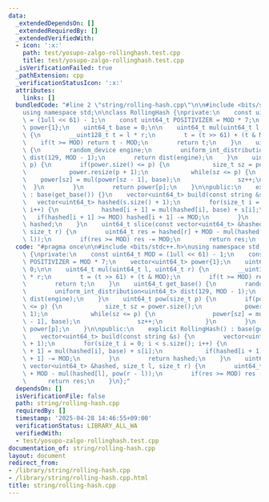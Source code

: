 ```yaml
---
data:
  _extendedDependsOn: []
  _extendedRequiredBy: []
  _extendedVerifiedWith:
  - icon: ':x:'
    path: test/yosupo-zalgo-rollinghash.test.cpp
    title: test/yosupo-zalgo-rollinghash.test.cpp
  _isVerificationFailed: true
  _pathExtension: cpp
  _verificationStatusIcon: ':x:'
  attributes:
    links: []
  bundledCode: "#line 2 \"string/rolling-hash.cpp\"\n\n#include <bits/stdc++.h>\n\
    using namespace std;\n\nclass RollingHash {\nprivate:\n    const uint64_t MOD\
    \ = (1ull << 61) - 1;\n    const uint64_t POSITIVIZER = MOD * 7;\n    vector<uint64_t>\
    \ power{1};\n    uint64_t base = 0;\n\n    uint64_t mul(uint64_t l, uint64_t r)\
    \ {\n        __uint128_t t = l * r;\n        t = (t >> 61) + (t & MOD);\n    \
    \    if(t >= MOD) return t - MOD;\n        return t;\n    }\n    uint64_t get_base()\
    \ {\n        random_device engine;\n        uniform_int_distribution<uint64_t>\
    \ dist(129, MOD - 1);\n        return dist(engine);\n    }\n    uint64_t pow(size_t\
    \ p) {\n        if(power.size() <= p) {\n            size_t sz = power.size();\n\
    \            power.resize(p + 1);\n            while(sz <= p) {\n            \
    \    power[sz] = mul(power[sz - 1], base);\n                sz++;\n          \
    \  }\n        }\n        return power[p];\n    }\n\npublic:\n    explicit RollingHash()\
    \ : base(get_base()) {}\n    vector<uint64_t> build(const string &s) {\n     \
    \   vector<uint64_t> hashed(s.size() + 1);\n        for(size_t i = 0; i < s.size();\
    \ i++) {\n            hashed[i + 1] = mul(hashed[i], base) + s[i];\n         \
    \   if(hashed[i + 1] >= MOD) hashed[i + 1] -= MOD;\n        }\n        return\
    \ hashed;\n    }\n    uint64_t slice(const vector<uint64_t> &hashed, size_t l,\
    \ size_t r) {\n        uint64_t res = hashed[r] + MOD - mul(hashed[l], pow(r -\
    \ l));\n        if(res >= MOD) res -= MOD;\n        return res;\n    }\n};\n"
  code: "#pragma once\n\n#include <bits/stdc++.h>\nusing namespace std;\n\nclass RollingHash\
    \ {\nprivate:\n    const uint64_t MOD = (1ull << 61) - 1;\n    const uint64_t\
    \ POSITIVIZER = MOD * 7;\n    vector<uint64_t> power{1};\n    uint64_t base =\
    \ 0;\n\n    uint64_t mul(uint64_t l, uint64_t r) {\n        __uint128_t t = l\
    \ * r;\n        t = (t >> 61) + (t & MOD);\n        if(t >= MOD) return t - MOD;\n\
    \        return t;\n    }\n    uint64_t get_base() {\n        random_device engine;\n\
    \        uniform_int_distribution<uint64_t> dist(129, MOD - 1);\n        return\
    \ dist(engine);\n    }\n    uint64_t pow(size_t p) {\n        if(power.size()\
    \ <= p) {\n            size_t sz = power.size();\n            power.resize(p +\
    \ 1);\n            while(sz <= p) {\n                power[sz] = mul(power[sz\
    \ - 1], base);\n                sz++;\n            }\n        }\n        return\
    \ power[p];\n    }\n\npublic:\n    explicit RollingHash() : base(get_base()) {}\n\
    \    vector<uint64_t> build(const string &s) {\n        vector<uint64_t> hashed(s.size()\
    \ + 1);\n        for(size_t i = 0; i < s.size(); i++) {\n            hashed[i\
    \ + 1] = mul(hashed[i], base) + s[i];\n            if(hashed[i + 1] >= MOD) hashed[i\
    \ + 1] -= MOD;\n        }\n        return hashed;\n    }\n    uint64_t slice(const\
    \ vector<uint64_t> &hashed, size_t l, size_t r) {\n        uint64_t res = hashed[r]\
    \ + MOD - mul(hashed[l], pow(r - l));\n        if(res >= MOD) res -= MOD;\n  \
    \      return res;\n    }\n};"
  dependsOn: []
  isVerificationFile: false
  path: string/rolling-hash.cpp
  requiredBy: []
  timestamp: '2025-04-28 14:46:55+09:00'
  verificationStatus: LIBRARY_ALL_WA
  verifiedWith:
  - test/yosupo-zalgo-rollinghash.test.cpp
documentation_of: string/rolling-hash.cpp
layout: document
redirect_from:
- /library/string/rolling-hash.cpp
- /library/string/rolling-hash.cpp.html
title: string/rolling-hash.cpp
---
```


